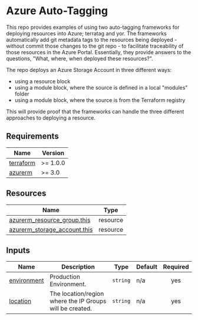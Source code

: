 # Azure Auto-Tagging

This repo provides examples of using two auto-tagging frameworks for deploying resources into Azure; terratag and yor. The frameworks automatically add git metadata tags to the resources being deployed - without commit those changes to the git repo - to facilitate traceability of those resources in the Azure Portal. Essentially, they provide answers to the questions, "What, where, when deployed these resources?".

The repo deploys an Azure Storage Account in three different ways:

- using a resource block
- using a module block, where the source is defined in a local "modules" folder
- using a module block, where the source is from the Terraform registry

This will provide proof that the frameworks can handle the three different approaches to deploying a resource.

## Requirements

| Name | Version |
|------|---------|
| <a name="requirement_terraform"></a> [terraform](#requirement\_terraform) | >= 1.0.0 |
| <a name="requirement_azurerm"></a> [azurerm](#requirement\_azurerm) | >= 3.0 |

## Resources

| Name | Type |
|------|------|
| [azurerm_resource_group.this](https://registry.terraform.io/providers/hashicorp/azurerm/latest/docs/resources/resource_group) | resource |
| [azurerm_storage_account.this](https://registry.terraform.io/providers/hashicorp/azurerm/latest/docs/resources/storage_account) | resource |

## Inputs

| Name | Description | Type | Default | Required |
|------|-------------|------|---------|:--------:|
| <a name="input_environment"></a> [environment](#input\_environment) | Production Environment. | `string` | n/a | yes |
| <a name="input_location"></a> [location](#input\_location) | The location/region where the IP Groups will be created. | `string` | n/a | yes |
